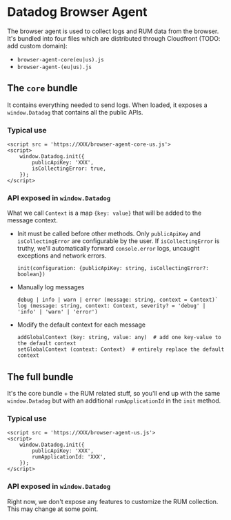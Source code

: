 # Datadog Browser Agent

The browser agent is used to collect logs and RUM data from the browser.
It's bundled into four files which are distributed through Cloudfront (TODO: add custom domain):

- `browser-agent-core(eu|us).js`
- `browser-agent-(eu|us).js`

## The `core` bundle

It contains everything needed to send logs. When loaded, it exposes a `window.Datadog` that
contains all the public APIs.

### Typical use

```
<script src = 'https://XXX/browser-agent-core-us.js'>
<script>
    window.Datadog.init({
        publicApiKey: 'XXX',
        isCollectingError: true,
    });
</script>
```

### API exposed in `window.Datadog`

What we call `Context` is a map `{key: value}` that will be added to the message context.

- Init must be called before other methods. Only `publicApiKey` and `isCollectingError` are configurable by the user.
  If `isCollectingError` is truthy, we'll automatically forward `console.error` logs, uncaught exceptions and network errors.

  ```
  init(configuration: {publicApiKey: string, isCollectingError?: boolean})
  ```

- Manually log messages

  ```
  debug | info | warn | error (message: string, context = Context)`
  log (message: string, context: Context, severity? = 'debug' | 'info' | 'warn' | 'error')
  ```

- Modify the default context for each message
  ```
  addGlobalContext (key: string, value: any)  # add one key-value to the default context
  setGlobalContext (context: Context)  # entirely replace the default context
  ```

## The full bundle

It's the core bundle + the RUM related stuff, so you'll end up with the same
`window.Datadog` but with an additional `rumApplicationId` in the `init` method.

### Typical use

```
<script src = 'https://XXX/browser-agent-us.js'>
<script>
    window.Datadog.init({
        publicApiKey: 'XXX',
        rumApplicationId: 'XXX',
    });
</script>
```

### API exposed in `window.Datadog`

Right now, we don't expose any features to customize the RUM collection.
This may change at some point.
